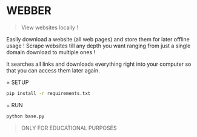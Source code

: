 # WEBBER

> View websites locally !

Easily download a website (all web pages) and store them for later offline usage !
Scrape websites till any depth you want ranging from just a single domain download to multiple ones !

It searches all links and downloads everything right into your computer so that you can access them later again.

=
SETUP
```bash
pip install -r requirements.txt
```

=
RUN
```bash
python base.py
```

> ONLY FOR EDUCATIONAL PURPOSES
